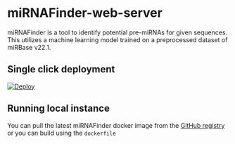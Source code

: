 # miRNAFinder-web-server

miRNAFinder is a tool to identify potential pre-miRNAs for given sequences. This utilizes a machine learning model trained on a preprocessed dataset of miRBase v22.1.

## Single click deployment
[![Deploy](https://www.herokucdn.com/deploy/button.svg)](https://heroku.com/deploy)

## Running local instance
You can pull the latest miRNAFinder docker image from the [GitHub registry ](https://github.com/users/shyaman/packages/container/package/mirnafinder-web-server) or you can build using the `dockerfile` 
